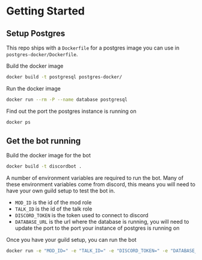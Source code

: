 # Getting Started

## Setup Postgres
This repo ships with a `Dockerfile` for a postgres image you can use in
`postgres-docker/Dockerfile`.

Build the docker image
```sh
docker build -t postgresql postgres-docker/
```

Run the docker image
```sh
docker run --rm -P --name database postgresql
```

Find out the port the postgres instance is running on
```sh
docker ps
```

## Get the bot running

Build the docker image for the bot
```sh
docker build -t discordbot .
```
A number of environment variables are required to run the bot.  Many of these
environment variables come from discord, this means you will need to have your
own guild setup to test the bot in.  

+ `MOD_ID` is the id of the mod role
+ `TALK_ID` is the id of the talk role
+ `DISCORD_TOKEN` is the token used to connect to discord
+ `DATABASE_URL` is the url where the database is running, you will need to
  update the port to the port your instance of postgres is running on

Once you have your guild setup, you can run the bot
```sh
docker run -e "MOD_ID=" -e "TALK_ID=" -e "DISCORD_TOKEN=" -e "DATABASE_URL=postgres://docker:docker@172.17.0.1:32768" --add-host=database:172.17.0.2 --rm -it discordbot
```
